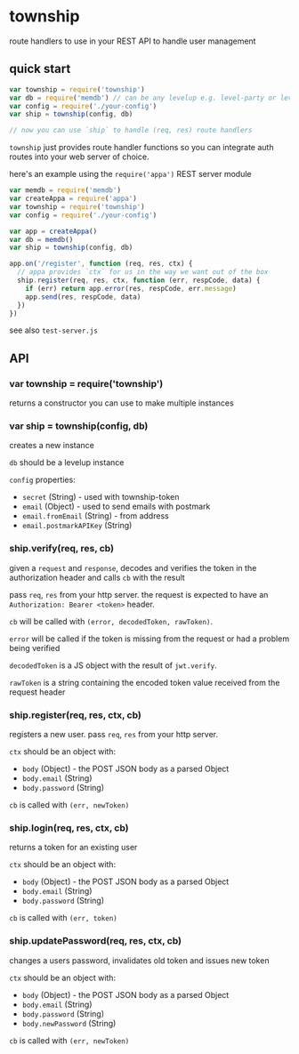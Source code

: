 # township

route handlers to use in your REST API to handle user management

## quick start

```js
var township = require('township')
var db = require('memdb') // can be any levelup e.g. level-party or level
var config = require('./your-config')
var ship = township(config, db)

// now you can use `ship` to handle (req, res) route handlers
```

`township` just provides route handler functions so you can integrate auth routes into your web server of choice.

here's an example using the `require('appa')` REST server module

```js
var memdb = require('memdb')
var createAppa = require('appa')
var township = require('township')
var config = require('./your-config')

var app = createAppa()
var db = memdb()
var ship = township(config, db)

app.on('/register', function (req, res, ctx) {
  // appa provides `ctx` for us in the way we want out of the box
  ship.register(req, res, ctx, function (err, respCode, data) {
    if (err) return app.error(res, respCode, err.message)
    app.send(res, respCode, data)
  })
})
```

see also `test-server.js`

## API

### var township = require('township')

returns a constructor you can use to make multiple instances

### var ship = township(config, db)

creates a new instance

`db` should be a levelup instance

`config` properties:

  - `secret` (String) - used with township-token
  - `email` (Object) - used to send emails with postmark
  - `email.fromEmail` (String) - from address
  - `email.postmarkAPIKey` (String)
  
### ship.verify(req, res, cb)

given a `request` and `response`, decodes and verifies the token in the authorization header and calls `cb` with the result

pass `req`, `res` from your http server. the request is expected to have an `Authorization: Bearer <token>` header.

`cb` will be called with `(error, decodedToken, rawToken)`.

`error` will be called if the token is missing from the request or had a problem being verified

`decodedToken` is a JS object with the result of `jwt.verify`.

`rawToken` is a string containing the encoded token value received from the request header

### ship.register(req, res, ctx, cb)

registers a new user. pass `req`, `res` from your http server.

`ctx` should be an object with:

- `body` (Object) - the POST JSON body as a parsed Object
- `body.email` (String)
- `body.password` (String)

`cb` is called with `(err, newToken)`

### ship.login(req, res, ctx, cb)

returns a token for an existing user

`ctx` should be an object with:

- `body` (Object) - the POST JSON body as a parsed Object
- `body.email` (String)
- `body.password` (String)

`cb` is called with `(err, token)`

### ship.updatePassword(req, res, ctx, cb)

changes a users password, invalidates old token and issues new token

`ctx` should be an object with:

- `body` (Object) - the POST JSON body as a parsed Object
- `body.email` (String)
- `body.password` (String)
- `body.newPassword` (String)

`cb` is called with `(err, newToken)`
